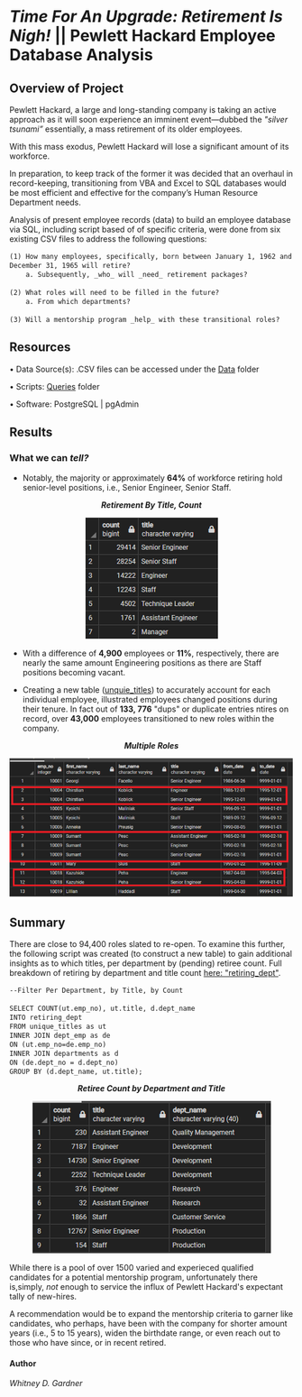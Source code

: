 # _Time For An Upgrade: Retirement Is *Nigh*!_ || Pewlett Hackard Employee Database Analysis

## Overview of Project

Pewlett Hackard, a large and long-standing company is taking an active approach as it will soon experience an imminent event—dubbed the _"silver tsunami”_ essentially, a mass retirement of its older employees. 

With this mass exodus, Pewlett Hackard will lose a significant amount of its workforce. 

In preparation, to keep track of the former it was decided that an overhaul in record-keeping, transitioning from VBA and Excel to SQL databases would be most efficient and effective for the company’s Human Resource Department needs. 

Analysis of present employee records (data) to build an employee database via SQL, including script based of of specific  criteria, were done from six existing CSV files to address the following questions:

    (1) How many employees, specifically, born between January 1, 1962 and December 31, 1965 will retire?  
        a. Subsequently, _who_ will _need_ retirement packages?

    (2) What roles will need to be filled in the future? 
        a. From which departments? 

    (3) Will a mentorship program _help_ with these transitional roles?

## Resources

• Data Source(s): .CSV files can be accessed under the [Data](https://github.com/SoWhitIs/pewlett-hackard-analysis/tree/main/data) folder

• Scripts: [Queries](https://github.com/SoWhitIs/pewlett-hackard-analysis/tree/main/queries) folder

• Software: PostgreSQL | pgAdmin

## Results

### What we can _tell?_
* Notably, the majority or approximately **64%** of workforce retiring hold senior-level positions, i.e., Senior Engineer, Senior Staff.

<p align="center">
  <i><b> Retirement By Title, Count</b></i> 
 </p>
<p align="center">
  <img src="additionalresources/retirement_titles.png"/>
</p>

* With a difference of **4,900** employees or **11%**, respectively, there are nearly the same amount Engineering positions as there are Staff positions becoming vacant. 

* Creating a new table ([unquie_titles](data/unique_titles.csv)) to accurately  account for each individual employee, illustrated employees changed positions during their tenure. In fact out of **133, 776** "dups" or duplicate entries ntires on record, over **43,000** employees transitioned to new roles within the company. 

<p align="center">
  <i><b> Multiple Roles</b></i> 
 </p>
<p align="center">
  <img src="additionalresources/retirement_duplicates_multi_roles_.png"/>
</p>

 
## Summary 

There are close to 94,400 roles slated to re-open. To examine this further, the following script was created (to construct a new table) to gain additional insights as to which titles, per department by (pending) retiree count. Full breakdown of retiring by department and title count [here: "retiring_dept"](data/_retiring_dept.csv). 

    --Filter Per Department, by Title, by Count

    SELECT COUNT(ut.emp_no), ut.title, d.dept_name 
    INTO retiring_dept
    FROM unique_titles as ut
    INNER JOIN dept_emp as de
    ON (ut.emp_no=de.emp_no)
    INNER JOIN departments as d
    ON (de.dept_no = d.dept_no)
    GROUP BY (d.dept_name, ut.title);

<p align="center">
  <i><b> Retiree Count by Department and Title</b></i> 
 </p>
<p align="center">
  <img src="additionalresources/count_by_title_dept.png"/>

While there is a pool of over 1500 varied and experieced qualified candidates for a potential mentorship program, unfortunately there is,simply,  _not_ enough to service the influx of Pewlett Hackard's expectant tally of new-hires. 
 
A recommendation would be to expand the mentorship criteria to garner like candidates, who perhaps, have been with the company for shorter amount years (i.e., 5 to 15 years), widen the birthdate range, or even reach out to those who have since, or in recent retired. 

#### Author

_Whitney D. Gardner_

